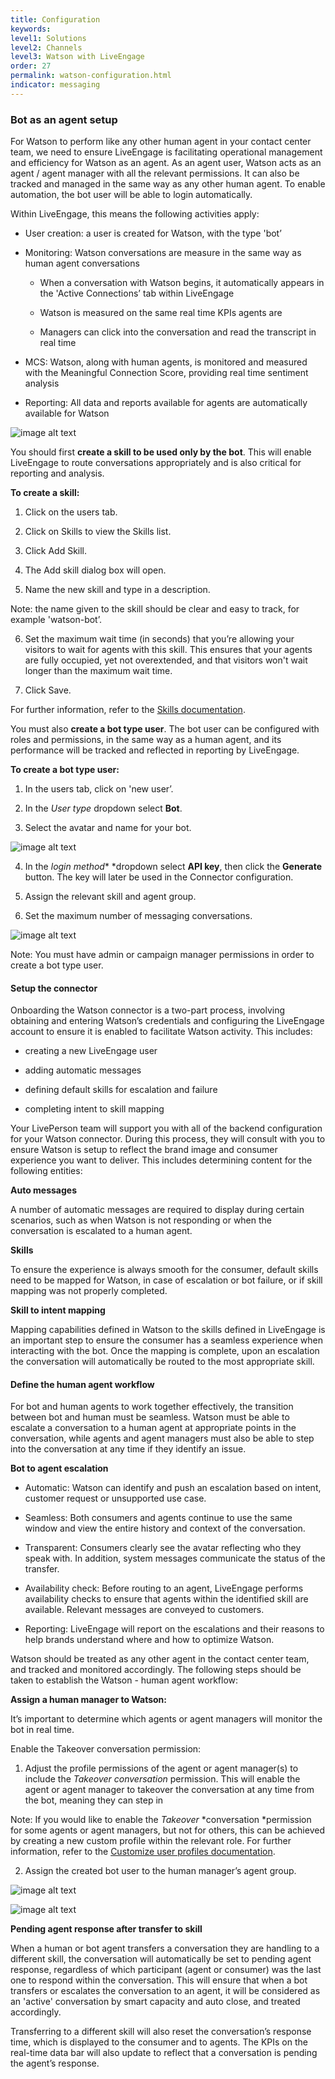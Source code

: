 ```yaml
---
title: Configuration
keywords:
level1: Solutions
level2: Channels
level3: Watson with LiveEngage
order: 27
permalink: watson-configuration.html
indicator: messaging
---
```

### Bot as an agent setup

For Watson to perform like any other human agent in your contact center team, we need to ensure LiveEngage is facilitating operational management and efficiency for Watson as an agent. As an agent user, Watson acts as an agent / agent manager with all the relevant permissions. It can also be tracked and managed in the same way as any other human agent. To enable automation, the bot user will be able to login automatically.

Within LiveEngage, this means the following activities apply:

* User creation: a user is created for Watson, with the type 'bot’

* Monitoring: Watson conversations are measure in the same way as human agent conversations

    * When a conversation with Watson begins, it automatically appears in the 'Active Connections’ tab within LiveEngage

    * Watson is measured on the same real time KPIs agents are

    * Managers can click into the conversation and read the transcript in real time

* MCS: Watson, along with human agents, is monitored and measured with the Meaningful Connection Score, providing real time sentiment analysis

* Reporting: All data and reports available for agents are automatically available for Watson

![image alt text](images/image_2.png)

You should first **create a skill to be used only by the bot**. This will enable LiveEngage to route conversations appropriately and is also critical for reporting and analysis.

**To create a skill:**

1. Click on the users tab.

2. Click on Skills to view the Skills list.

3. Click Add Skill.

4. The Add skill dialog box will open.

5. Name the new skill and type in a description.

Note: the name given to the skill should be clear and easy to track, for example 'watson-bot’.

6. Set the maximum wait time (in seconds) that you’re allowing your visitors to wait for agents with this skill. This ensures that your agents are fully occupied, yet not overextended, and that visitors won't wait longer than the maximum wait time.

7. Click Save.

For further information, refer to the [Skills documentation](https://ce-sr.s3.amazonaws.com/CA/Admin/skills/29_Skills.pdf).

You must also **create a bot type user**. The bot user can be configured with roles and permissions, in the same way as a human agent, and its performance will be tracked and reflected in reporting by LiveEngage.

**To create a bot type user:**

1. In the users tab, click on 'new user’.

2. In the *User type* dropdown select **Bot**.

3. Select the avatar and name for your bot.

![image alt text](images/image_3.png)

4. In the *login method** *dropdown select **API key**, then click the **Generate** button.  The key will later be used in the Connector configuration.

5. Assign the relevant skill and agent group.

6. Set the maximum number of messaging conversations.

![image alt text](images/image_4.png)

Note: You must have admin or campaign manager permissions in order to create a bot type user.


#### Setup the connector

Onboarding the Watson connector is a two-part process, involving obtaining and entering Watson’s credentials and configuring the LiveEngage account to ensure it is enabled to facilitate Watson activity. This includes:

* creating a new LiveEngage user

* adding automatic messages

* defining default skills for escalation and failure

* completing intent to skill mapping

Your LivePerson team will support you with all of the backend configuration for your Watson connector. During this process, they will consult with you to ensure Watson is setup to reflect the brand image and consumer experience you want to deliver. This includes determining content for the following entities:

**Auto messages**

A number of automatic messages are required to display during certain scenarios, such as when Watson is not responding or when the conversation is escalated to a human agent.

**Skills**

To ensure the experience is always smooth for the consumer, default skills need to be mapped for Watson, in case of escalation or bot failure, or if skill mapping was not properly completed.

**Skill to intent mapping**

Mapping capabilities defined in Watson to the skills defined in LiveEngage is an important step to ensure the consumer has a seamless experience when interacting with the bot. Once the mapping is complete, upon an escalation the conversation will automatically be routed to the most appropriate skill.

#### Define the human agent workflow

For bot and human agents to work together effectively, the transition between bot and human must be seamless. Watson must be able to escalate a conversation to a human agent at appropriate points in the conversation, while agents and agent managers must also be able to step into the conversation at any time if they identify an issue.

**Bot to agent escalation**

* Automatic: Watson can identify and push an escalation based on intent, customer request or unsupported use case.

* Seamless: Both consumers and agents continue to use the same window and view the entire history and context of the conversation.

* Transparent: Consumers clearly see the avatar reflecting who they speak with. In addition, system messages communicate the status of the transfer.

* Availability check: Before routing to an agent, LiveEngage performs availability checks to ensure that agents within the identified skill are available. Relevant messages are conveyed to customers.

* Reporting: LiveEngage will report on the escalations and their reasons to help brands understand where and how to optimize Watson.

Watson should be treated as any other agent in the contact center team, and tracked and monitored accordingly. The following steps should be taken to establish the Watson - human agent workflow:

**Assign a human manager to Watson:**

It’s important to determine which agents or agent managers will monitor the bot in real time.

Enable the Takeover conversation permission:

1. Adjust the profile permissions of the agent or agent manager(s) to include the *Takeover conversation* permission. This will enable the agent or agent manager to takeover the conversation at any time from the bot, meaning they can step in

Note: If you would like to enable the *Takeover* *conversation *permission for some agents or agent managers, but not for others, this can be achieved by creating a new custom profile within the relevant role. For further information, refer to the [Customize user profiles documentation](https://s3-eu-west-1.amazonaws.com/ce-sr/CA/Admin/Permissions+(profiles).pdf).

2. Assign the created bot user to the human manager’s agent group.

![image alt text](images/image_5.png)

![image alt text](images/image_6.png)

**Pending agent response after transfer to skill**

When a human or bot agent transfers a conversation they are handling to a different skill, the conversation will automatically be set to pending agent response, regardless of which participant (agent or consumer) was the last one to respond within the conversation. This will ensure that when a bot transfers or escalates the conversation to an agent, it will be considered as an 'active' conversation by smart capacity and auto close, and treated accordingly.

Transferring to a different skill will also reset the conversation’s response time, which is displayed to the consumer and to agents. The KPIs on the real-time data bar will also update to reflect that a conversation is pending the agent’s response.
